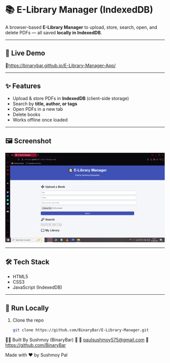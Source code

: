 # 📚 E-Library Manager (IndexedDB)

A browser-based **E-Library Manager** to upload, store, search, open, and delete PDFs — all saved **locally in IndexedDB**.

---

## 🚀 Live Demo
🔗https://binarybar.github.io/E-Library-Manager-App/

---

## ✨ Features
- Upload & store PDFs in **IndexedDB** (client-side storage)
- Search by **title, author, or tags**
- Open PDFs in a new tab
- Delete books
- Works offline once loaded

---

## 🖼️ Screenshot
![App Screenshot](https://github.com/BinaryBar/E-Library-Manager-App/blob/06884859bba67a5102649e53c95f801732e84803/Screenshot.png)

---

## 🛠️ Tech Stack
- HTML5  
- CSS3  
- JavaScript (IndexedDB)

---

## 🏃 Run Locally
1. Clone the repo  
   ```bash
   git clone https://github.com/BinaryBar/E-Library-Manager.git

👨‍💻 Built By
Sushmoy (BinaryBar) 🚀
📧 paulsushmoy575@gmail.com
🔗 https://github.com/BinaryBar

Made with ❤️ by Sushmoy Pal

